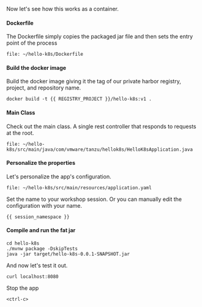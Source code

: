 Now let's see how this works as a container.


#### Dockerfile

The Dockerfile simply copies the packaged jar file and then sets the entry point of the process

```editor:open-file
file: ~/hello-k8s/Dockerfile
```

#### Build the docker image

Build the docker image giving it the tag of our private harbor registry, project, and repository name.

```execute-1
docker build -t {{ REGISTRY_PROJECT }}/hello-k8s:v1 .
```

#### Main Class

Check out the main class.  A single rest controller that responds to requests at the root.

```editor:open-file
file: ~/hello-k8s/src/main/java/com/vmware/tanzu/hellok8s/HelloK8sApplication.java
```

#### Personalize the properties

Let's personalize the app's configuration.

```editor:open-file
file: ~/hello-k8s/src/main/resources/application.yaml
```

Set the name to your workshop session.  Or you can manually edit the configuration with your name.

```copy
{{ session_namespace }}
```

#### Compile and run the fat jar

```execute-1
cd hello-k8s
./mvnw package -DskipTests
java -jar target/hello-k8s-0.0.1-SNAPSHOT.jar
```

And now let's test it out.

```execute-2
curl localhost:8080
```

Stop the app

```execute-1
<ctrl-c>
```
